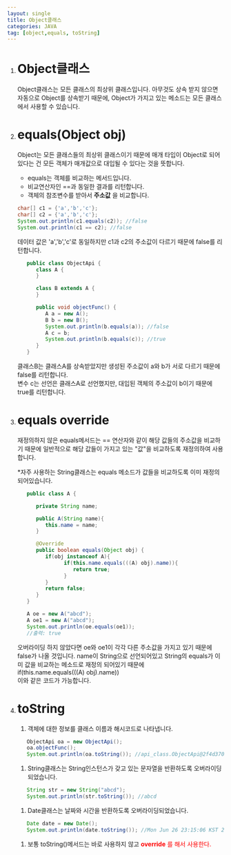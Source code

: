```yaml
---
layout: single
title: Object클래스
categories: JAVA
tag: [object,equals, toString]
---
```


1. # Object클래스
   Object클래스는 모든 클래스의 최상위 클래스입니다. 아무것도 상속 받지 않으면 자동으로 Object를 상속받기 때문에, Object가 가지고 있는 메소드는 모든 클래스에서 사용할 수 있습니다.   

1. # equals(Object obj)

   Object는 모든 클래스들의 최상위 클래스이기 때문에 매개 타입이 Object로 되어있다는 건 모든 객체가 매개값으로 대입될 수 있다는 것을 뜻합니다. 

   - equals는 객체를 비교하는 메서드입니다.   
   - 비교연산자인 ==과 동일한 결과를 리턴합니다.   
   - 객체의 참조변수를 받아서 __주소값__ 을 비교합니다.   

   ```java
   char[] c1 = {'a','b','c'};
   char[] c2 = {'a','b','c'};
   System.out.println(c1.equals(c2)); //false
   System.out.println(c1 == c2); //false
   ```   
   데이터 값은 'a','b','c'로 동일하지만 c1과 c2의 주소값이 다르기 때문에 false를 리턴합니다.   
   ```java
      public class ObjectApi {
         class A {
         }

         class B extends A {
         }

         public void objectFunc() {
            A a = new A();
            B b = new B();
            System.out.println(b.equals(a)); //false
            A c = b;
            System.out.println(b.equals(c)); //true
         }
      }    
   ```   
   클래스B는 클래스A를 상속받았지만 생성된 주소값이 a와 b가 서로 다르기 때문에 false를 리턴합니다.   
   변수 c는 선언은 클래스A로 선언했지만, 대입된 객체의 주소값이 b이기 때문에 true를 리턴합니다.   

1. # equals override
   재정의하지 않은 equals메서드는 == 연산자와 같이 해당 값들의 주소값을 비교하기 때문에 일반적으로 해당 값들이 가지고 있는 "값"을 비교하도록 재정의하여 사용합니다.   

   *자주 사용하는 String클래스는 equals 메소드가 값들을 비교하도록 이미 재정의 되어있습니다.   

   ```java
      public class A {

         private String name;

         public A(String name){
            this.name = name;
         }

         @Override
         public boolean equals(Object obj) {
            if(obj instanceof A){
                  if(this.name.equals(((A) obj).name)){
                     return true;
                  }
            }
            return false;
         }
      }  

      A oe = new A("abcd");
      A oe1 = new A("abcd");
      System.out.println(oe.equals(oe1));
      //출력: true
   ```   
   오버라이딩 하지 않았다면 oe와 oe1이 각각 다른 주소값을 가지고 있기 때문에 false가 나올 것입니다. name이 String으로 선언되어있고 String의 equals가 이미 값을 비교하는 메소드로 재정의 되어있기 때문에   
   if(this.name.equals(((A) obj).name))   
   이와 같은 코드가 가능합니다.   

1. # toString
   1. 객체에 대한 정보를 클래스 이름과 해시코드로 나타냅니다.
   ```java
      ObjectApi oa = new ObjectApi();
      oa.objectFunc();
      System.out.println(oa.toString()); //api_class.ObjectApi@2f4d3709 패키지.클래스이름@해시코드
   ```
   1. String클래스는 String인스턴스가 갖고 있는 문자열을 반환하도록 오버라이딩되었습니다.
   ```java
      String str = new String("abcd");
      System.out.println(str.toString()); //abcd
   ```
   1. Date클래스는 날짜와 시간을 반환하도록 오버라이딩되었습니다.
   ```java
      Date date = new Date();
      System.out.println(date.toString()); //Mon Jun 26 23:15:06 KST 2023
   ```
   1. 보통 toString()메서드는 바로 사용하지 않고 <span style="color:red"> __override__ 를 해서 사용한다.</span>

   
   

  
